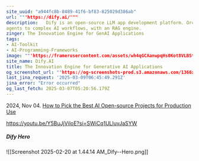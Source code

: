 ```yaml
---
site_uuid: "a944fc8b-8489-41f6-bf83-825029d386ab"
url: ""'https://dify.ai/'""
description:   Dify is an open-source LLM app development platform. Orchestrate LLM apps from
agents to complex AI workflows, with an RAG engine.
zinger: The Innovation Engine for GenAI Applications
tags:
- AI-Toolkit
- AI-Programming-Frameworks
image: ""'https://framerusercontent.com/assets/wh4qGCAanwpqHs0Kot8VLBSty4.png'""
site_name: Dify.AI
title: The Innovation Engine for Generative AI Applications
og_screenshot_url: ""https://og-screenshots-prod.s3.amazonaws.com/1366x768/80/false/eb274cb892747ac14f78de65eeac7dc2009c4cd83c0ba16e2dc7ca292f8e6490.jpeg""
last_jina_request: '2025-03-09T06:45:49.291Z'
jina_error: "Error occurred"
og_last_fetch: 2025-03-07T05:20:56.179Z
---
```

2024, Nov 04. [How to Pick the Best AI Open-source Projects for Production Use](https://youtu.be/wVXojxS_hak?si=VRBRN-O_QjGR0rcA)

https://youtu.be/Y5BuJjViloE?si=SWiCq1ULluvJaSYW

##### Dify Hero
![[Screenshot 2025-02-20 at 1.44.14 AM_Dify--Hero.png]]
